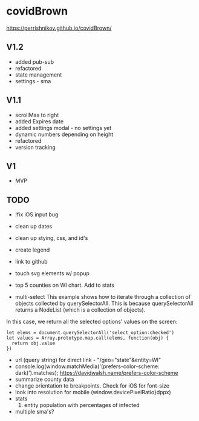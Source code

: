 # covidBrown

https://perrishnikov.github.io/covidBrown/

## V1.2
* added pub-sub
* refactored
* state management
* settings - sma 

## V1.1
* scrollMax to right
* added Expires date 
* added settings modal - no settings yet
* dynamic numbers depending on height 
* refactored
* version tracking

## V1
* MVP

## TODO
* !fix iOS input bug
* clean up dates
* clean up stying, css, and id's
* create legend
* link to github

* touch svg elements w/ popup
* top 5 counties on WI chart. Add to stats
* multi-select
This example shows how to iterate through a collection of objects collected by querySelectorAll. This is because querySelectorAll returns a NodeList (which is a collection of objects).

In this case, we return all the selected options' values on the screen:
```
let elems = document.querySelectorAll('select option:checked')
let values = Array.prototype.map.call(elems, function(obj) {
  return obj.value
})
```
* url (query string) for direct link - "/geo="state"&entity=WI"
* console.log(window.matchMedia('(prefers-color-scheme: dark)').matches);
  https://davidwalsh.name/prefers-color-scheme
* summarize county data
* change orientation to breakpoints. Check for iOS for font-size
* look into resolution for mobile (window.devicePixelRatio}dppx)
* stats
  1. entity population with percentages of infected
* multiple sma's?